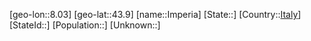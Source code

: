﻿---
location: [43.9,8.03]
type: City
tags:
- geo/City


SpocWebEntityId: 31106
isDeleted: false
confidential: public

---
[geo-lon::8.03]
[geo-lat::43.9]
[name::Imperia]
[State::]
[Country::[Italy](geo/Continent/Europe/Italy.md)]
[StateId::]
[Population::]
[Unknown::]

